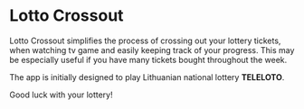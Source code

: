 # Lotto Crossout

Lotto Crossout simplifies the process of crossing out your lottery tickets, when watching tv game and easily keeping track of your progress. This may be especially useful if you have many tickets bought throughout the week.

The app is initially designed to play Lithuanian national lottery **TELELOTO**.

Good luck with your lottery!

